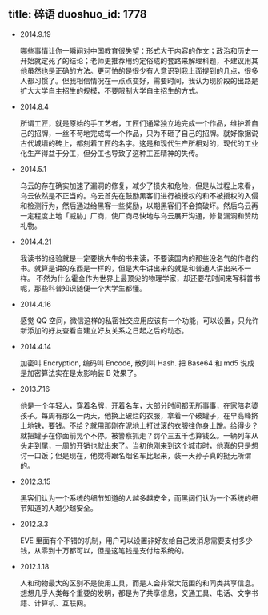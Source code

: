 title: 碎语
duoshuo_id: 1778
---

* 2014.9.19

    哪些事情让你一瞬间对中国教育很失望：形式大于内容的作文；政治和历史一开始就定死了的结论；老师更推荐用约定俗成的套路来解理科题，不建议用其他虽然也是正确的方法。更可怕的是很少有人意识到我上面提到的几点，很多人都习惯了。但我相信情况在一点点变好，需要时间，我认为现阶段的出路是扩大大学自主招生的规模，不要限制大学自主招生的方式。

* 2014.8.4

    所谓工匠，就是原始的手工艺者，工匠们通常独立地完成一个作品，维护着自己的招牌，一丝不苟地完成每一个作品，只为不砸了自己的招牌。就好像据说古代城墙的砖上，都刻着工匠的名字。这是和现代生产所相对的，现代的工业化生产得益于分工，但分工也导致了这种工匠精神的失传。

* 2014.5.1

    乌云的存在确实加速了漏洞的修复，减少了损失和危险，但是从过程上来看，乌云依然是不正当的。乌云首先在鼓励黑客们进行被授权的和不被授权的入侵和检测行为，然后通过给黑客一些奖励，以期黑客们不会搞破坏。然后乌云再一定程度上地「威胁」厂商，使厂商尽快地与乌云展开沟通，修复漏洞和赞助礼物。

* 2014.4.21

    我读书的经验就是一定要挑大牛的书来读，不要读国内的那些没名气的作者的书。就算是讲的东西是一样的，但是大牛讲出来的就是和普通人讲出来不一样。 不然为什么霍金作为世界上最顶尖的物理学家，却还要花时间来写科普书呢，那些科普知识随便一个大学生都懂。

* 2014.4.16

    感觉 QQ 空间，微信这样的私密社交应用应该有一个功能，可以设置，只允许新添加的好友查看自建立好友关系之日起之后的动态。

* 2014.4.14

    加密叫 Encryption, 编码叫 Encode, 散列叫 Hash. 把 Base64 和 md5 说成是加密算法实在是太影响装 B 效果了。

* 2013.7.16

    他是一个年轻人，穿着名牌，开着名车，大部分时间都无所事事，在家陪老婆孩子。每周有那么一两天，他换上破烂的衣服，拿着一个破罐子，在早高峰挤上地铁，要钱。不给？就用那刚在泥地上打过滚的衣服往你身上蹭。给得少？就把罐子在你面前晃个不停。被警察抓走？罚个三五千也算钱么。一辆列车从头走到尾，一周的开销也就出来了。当初他刚来到这个城市时，他真的只是想讨一口饭；但是现在，他觉得跟名烟名车比起来，装一天孙子真的挺无所谓的。

* 2012.3.15

    黑客们认为一个系统的细节知道的人越多越安全，而黑阔们认为一个系统的细节知道的人越少越安全。

* 2012.3.3

    EVE 里面有个不错的机制，用户可以设置非好友给自己发消息需要支付多少钱，从零到十万都可以，但是这笔钱是支付给系统的。

* 2012.1.18

    人和动物最大的区别不是使用工具，而是人会非常大范围的和同类共享信息。想想几乎人类每个重要的发明，都是为了共享信息，交通工具、电话、文字书籍、计算机、互联网。
